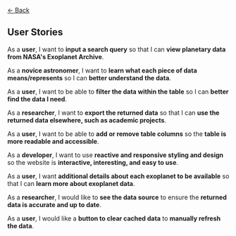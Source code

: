 [<- Back](./README.md)

## User Stories

As a **user**, I want to **input a search query** so that I can **view planetary data from NASA's Exoplanet Archive**.

As a **novice astronomer**, I want to **learn what each piece of data means/represents** so I can **better understand the data**.

As a **user**, I want to be able to **filter the data within the table** so I can **better find the data I need**.

As a **researcher**, I want to **export the returned data** so that I can **use the returned data elsewhere, such as academic projects**.

As a **user**, I want to be able to **add or remove table columns** so the **table is more readable and accessible**.

As a **developer**, I want to use **reactive and responsive styling and design** so the website is **interactive, interesting, and easy to use**.

As a **user**, I want **additional details about each exoplanet to be available** so that I can **learn more about exoplanet data**.

As a **researcher**, I would like to **see the data source** to ensure the **returned data is accurate and up to date**.

As a **user**, I would like a **button to clear cached data** to **manually refresh the data**.
